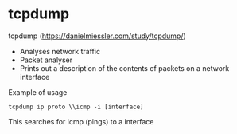 # tcpdump

tcpdump (https://danielmiessler.com/study/tcpdump/)
- Analyses network traffic
- Packet analyser
- Prints  out a description of the contents of packets on a network interface   

Example of usage
```
tcpdump ip proto \\icmp -i [interface]
```

This searches for icmp (pings) to a interface